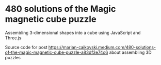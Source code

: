 # 480 solutions of the Magic magnetic cube puzzle
Assembling 3-dimensional shapes into a cube using JavaScript and Three.js

Source code for post https://marian-caikovski.medium.com/480-solutions-of-the-magic-magnetic-cube-puzzle-a83df3e74c6 about assembling 3D puzzles